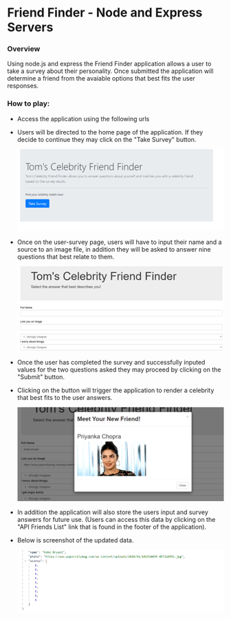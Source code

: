 # Friend Finder - Node and Express Servers

### Overview
Using node.js and express the Friend Finder application allows a user to take a survey about their personality. Once submitted the application will determine a friend from the avaiable options that best fits the user responses. 


### How to play: 

- Access the application using the following urls 

- Users will be directed to the home page of the application. If they decide to continue they may click on the "Take Survey" button. 
            
  <img src="app/assets/images/friend-finder-1.jpg"> 

- Once on the user-survey page, users will have to input their name and a source to an image file, in addition they will be asked to answer nine questions that best relate to them. 

  <img src="app/assets/images/friend-finder-2.png"> 

- Once the user has completed the survey and successfully inputed values for the two questions asked they may proceed by clicking on the "Submit" button. 

- Clicking on the button will trigger the application to render a celebrity that best fits to the user answers. 


  <img src="app/assets/images/friend-finder-3.png"> 
- In addition the application will also store the users input and survey answers for future use. (Users can access this data by clicking on the "API Friends List" link         that is found in the footer of the application).


- Below is screenshot of the updated data. 


  <img src="app/assets/images/friend-finder-4.png"> 
